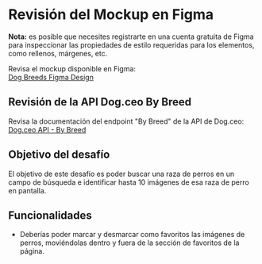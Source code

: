# Revisión del Mockup en Figma

**Nota:** es posible que necesites registrarte en una cuenta gratuita de Figma para inspeccionar las propiedades de estilo requeridas para los elementos, como rellenos, márgenes, etc.

Revisa el mockup disponible en Figma:  
[Dog Breeds Figma Design](https://www.figma.com/design/GsigoCnExV2jjTBanMZwFr/Dog-Breeds?node-id=0-1&p=f&t=8LEubC1qxGQI02m2-0)

## Revisión de la API Dog.ceo By Breed

Revisa la documentación del endpoint "By Breed" de la API de Dog.ceo:  
[Dog.ceo API - By Breed](https://dog.ceo/dog-api/documentation/breed)

## Objetivo del desafío

El objetivo de este desafío es poder buscar una raza de perros en un campo de búsqueda e identificar hasta 10 imágenes de esa raza de perro en pantalla.

## Funcionalidades

- Deberías poder marcar y desmarcar como favoritos las imágenes de perros, moviéndolas dentro y fuera de la sección de favoritos de la página.


